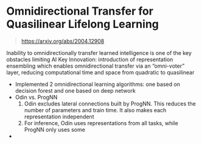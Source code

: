 # Omnidirectional Transfer for Quasilinear Lifelong Learning

> https://arxiv.org/abs/2004.12908

Inability to omnidirectionally transfer learned intelligence is one of the key obstacles limiting AI
Key Innovation: introduction of representation ensembling which enables omnidirectional transfer via an “omni-voter” layer, reducing computational time
and space from quadratic to quasilinear

- Implemented 2 omnidirectional learning algorithms: one based on decision forest and one based on deep network
- Odin vs. ProgNN
  1. Odin excludes lateral connections built by ProgNN. This reduces the number of parameters and train time. It also makes each representation independent
  2. For inference, Odin uses representations from all tasks, while ProgNN only uses some
- 
